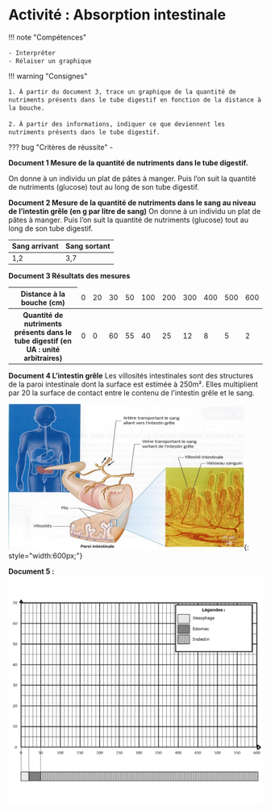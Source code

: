 # Activité : Absorption intestinale

!!! note "Compétences"

    - Interpréter
    - Rélaiser un graphique

!!! warning "Consignes"

    1. À partir du document 3, trace un graphique de la quantité de nutriments présents dans le tube digestif en fonction de la distance à la bouche.

    2. À partir des informations, indiquer ce que deviennent les nutriments présents dans le tube digestif.

    
??? bug "Critères de réussite"
    - 



**Document 1 Mesure de la quantité de nutriments dans le tube digestif.**

On donne à un individu un plat de pâtes à manger. Puis l’on suit la quantité de nutriments (glucose) tout au long de son tube digestif.	 

**Document 2 Mesure de la quantité de nutriments dans le sang au niveau de l’intestin grêle (en g par litre de sang)**
On donne à un individu un plat de pâtes à manger. Puis l’on suit la quantité de nutriments (glucose) tout au long de son tube digestif.	 	 	 	

| Sang arrivant | Sang sortant |
|---|---|
| 1,2 | 3,7 |





**Document 3 Résultats des mesures**
<table>
<thead>
  <tr>
    <th> Distance à la bouche (cm) </th>
    <td> 0 </td>
    <td> 20 </td>
    <td> 30 </td>
    <td> 50 </td>
    <td> 100 </td>
    <td> 200 </td>
    <td> 300 </td>
    <td> 400 </td>
    <td> 500 </td>
    <td> 600 </td>
  </tr>
</thead>
<tbody>
  <tr>
    <th> Quantité de nutriments présents dans le tube digestif (en UA : unité arbitraires) </th>
    <td> 0 </td>
    <td> 0 </td>
    <td> 60 </td>
    <td> 55 </td>
    <td> 40 </td>
    <td> 25 </td>
    <td> 12 </td>
    <td> 8 </td>
    <td> 5 </td>
    <td> 2 </td>
  </tr>
</tbody>
</table>




**Document 4 L’intestin grêle**
Les villosités intestinales sont des structures de la paroi intestinale dont la surface est estimée à 250m². Elles multiplient par 20 la surface de contact entre le contenu de l'intestin grêle et le sang.

![](pictures/schemaParoiIntestin.png){: style="width:600px;"}




**Document 5 :**
![](pictures/graphAbsoptIntes.png)



























